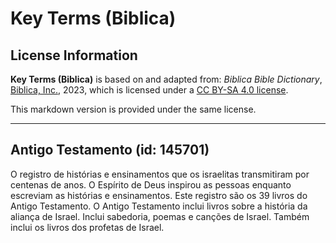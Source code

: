 # Key Terms (Biblica)

## License Information

**Key Terms (Biblica)** is based on and adapted from: _Biblica Bible Dictionary_, [Biblica, Inc.](https://www.biblica.com/), 2023, which is licensed under a [CC BY-SA 4.0 license](https://creativecommons.org/licenses/by-sa/4.0/legalcode.en).

This markdown version is provided under the same license.



--------------------------------

## Antigo Testamento (id: 145701)

O registro de histórias e ensinamentos que os israelitas transmitiram por centenas de anos. O Espírito de Deus inspirou as pessoas enquanto escreviam as histórias e ensinamentos. Este registro são os 39 livros do Antigo Testamento. O Antigo Testamento inclui livros sobre a história da aliança de Israel. Inclui sabedoria, poemas e canções de Israel. Também inclui os livros dos profetas de Israel.


